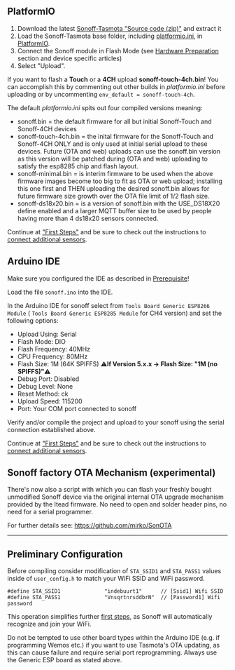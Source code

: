 ## PlatformIO

1. Download the latest [Sonoff-Tasmota "Source code (zip)"](https://github.com/arendst/Sonoff-Tasmota/releases) and extract it
2. Load the Sonoff-Tasmota base folder, including [platformio.ini](https://github.com/arendst/Sonoff-Tasmota/blob/master/platformio.ini), in [PlatformIO](https://github.com/platformio).
3. Connect the Sonoff module in Flash Mode (see [Hardware Preparation](https://github.com/arendst/Sonoff-Tasmota/wiki/Hardware-Preparation) section and device specific articles)
4. Select "Upload".

If you want to flash a **Touch** or a **4CH** upload **sonoff-touch-4ch.bin**! You can accomplish this by commenting out other builds in _platformio.ini_ before uploading or by uncommenting ```env_default = sonoff-touch-4ch```.

The default _platformio.ini_ spits out four compiled versions meaning:

* sonoff.bin = the default firmware for all but initial Sonoff-Touch and Sonoff-4CH devices
* sonoff-touch-4ch.bin = the inital firmware for the Sonoff-Touch and Sonoff-4CH ONLY and is only used at initial serial upload to these devices. Future (OTA and web) uploads can use the sonoff.bin version as this version will be patched during (OTA and web) uploading to satisfy the esp8285 chip and flash layout.
* sonoff-minimal.bin = is interim firmware to be used when the above firmware images become too big to fit as OTA or web upload; installing this one first and THEN uploading the desired sonoff.bin allows for future firmware size growth over the OTA file limit of 1/2 flash size.
* sonoff-ds18x20.bin = is a version of sonoff.bin with the USE_DS18X20 define enabled and a larger MQTT buffer size to be used by people having more than 4 ds18x20 sensors connected.

Continue at ["First Steps"](https://github.com/arendst/Sonoff-Tasmota/wiki/Initial-Configuration) and be sure to check out the instructions to [connect additional sensors](https://github.com/arendst/Sonoff-Tasmota/wiki/Sensor-Configuration).

## Arduino IDE

Make sure you configured the IDE as described in [Prerequisite](Prerequisite)!

Load the file `sonoff.ino` into the IDE.

In the Arduino IDE for sonoff select from `Tools Board Generic ESP8266 Module` ( `Tools Board Generic ESP8285 Module` for CH4 version) and set the following options:

- Upload Using: Serial
- Flash Mode: DIO
- Flash Frequency: 40MHz
- CPU Frequency: 80MHz
- Flash Size: 1M (64K SPIFFS) ⚠️️**If Version 5.x.x -> Flash Size: "1M (no SPIFFS)"**⚠️️
- Debug Port: Disabled
- Debug Level: None
- Reset Method: ck
- Upload Speed: 115200
- Port: Your COM port connected to sonoff

Verify and/or compile the project and upload to your sonoff using the serial connection established above.

Continue at ["First Steps"](https://github.com/arendst/Sonoff-Tasmota/wiki/Initital-Configuration) and be sure to check out the instructions to [connect additional sensors](https://github.com/arendst/Sonoff-Tasmota/wiki/Sensor-Configuration).

## Sonoff factory OTA Mechanism (experimental)

There's now also a script with which you can flash your freshly bought unmodified Sonoff device via the original internal OTA upgrade mechanism provided by the Itead firmware. No need to open and solder header pins, no need for a serial programmer.

For further details see: https://github.com/mirko/SonOTA

----

## Preliminary Configuration

Before compiling consider modification of `STA_SSID1` and `STA_PASS1` values inside of `user_config.h` to match your WiFi SSID and WiFi password.

    #define STA_SSID1              "indebuurt1"      // [Ssid1] Wifi SSID 
    #define STA_PASS1              "VnsqrtnrsddbrN"  // [Password1] Wifi password 

This operation simplifies further [first steps](https://github.com/arendst/Sonoff-Tasmota/wiki/Initial-Configuration), as Sonoff will automatically recognize and join your WiFi.

Do not be tempted to use other board types within the Arduino IDE (e.g. if programming Wemos etc.) if you want to use Tasmota's OTA updating, as this can cause failure and require serial port reprogramming. Always use the Generic ESP board as stated above.
